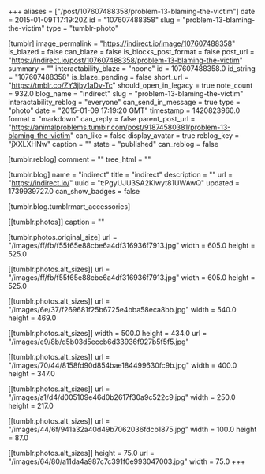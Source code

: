 +++
aliases = ["/post/107607488358/problem-13-blaming-the-victim"]
date = 2015-01-09T17:19:20Z
id = "107607488358"
slug = "problem-13-blaming-the-victim"
type = "tumblr-photo"

[tumblr]
image_permalink = "https://indirect.io/image/107607488358"
is_blazed = false
can_blaze = false
is_blocks_post_format = false
post_url = "https://indirect.io/post/107607488358/problem-13-blaming-the-victim"
summary = ""
interactability_blaze = "noone"
id = 107607488358.0
id_string = "107607488358"
is_blaze_pending = false
short_url = "https://tmblr.co/ZY3jby1aDv-Tc"
should_open_in_legacy = true
note_count = 932.0
blog_name = "indirect"
slug = "problem-13-blaming-the-victim"
interactability_reblog = "everyone"
can_send_in_message = true
type = "photo"
date = "2015-01-09 17:19:20 GMT"
timestamp = 1420823960.0
format = "markdown"
can_reply = false
parent_post_url = "https://animalproblems.tumblr.com/post/91874580381/problem-13-blaming-the-victim"
can_like = false
display_avatar = true
reblog_key = "jXXLXHNw"
caption = ""
state = "published"
can_reblog = false

[tumblr.reblog]
comment = ""
tree_html = ""

[tumblr.blog]
name = "indirect"
title = "indirect"
description = ""
url = "https://indirect.io/"
uuid = "t:PgyUJU3SA2Klwyt81UWAwQ"
updated = 1739939727.0
can_show_badges = false

[tumblr.blog.tumblrmart_accessories]

[[tumblr.photos]]
caption = ""

[tumblr.photos.original_size]
url = "/images/ff/fb/f55f65e88cbe6a4df316936f7913.jpg"
width = 605.0
height = 525.0

[[tumblr.photos.alt_sizes]]
url = "/images/ff/fb/f55f65e88cbe6a4df316936f7913.jpg"
width = 605.0
height = 525.0

[[tumblr.photos.alt_sizes]]
url = "/images/6e/37/f269681f25b6725e4bba58eca8bb.jpg"
width = 540.0
height = 469.0

[[tumblr.photos.alt_sizes]]
width = 500.0
height = 434.0
url = "/images/e9/8b/d5b03d5eccb6d33936f927b5f5f5.jpg"

[[tumblr.photos.alt_sizes]]
url = "/images/70/44/8158fd90d854bae184499630fc9b.jpg"
width = 400.0
height = 347.0

[[tumblr.photos.alt_sizes]]
url = "/images/a1/d4/d005109e46d0b2617f30a9c522c9.jpg"
width = 250.0
height = 217.0

[[tumblr.photos.alt_sizes]]
url = "/images/44/6f/941a32a40d49b7062036fdcb1875.jpg"
width = 100.0
height = 87.0

[[tumblr.photos.alt_sizes]]
height = 75.0
url = "/images/64/80/a11da4a987c7c391f0e993047003.jpg"
width = 75.0
+++
